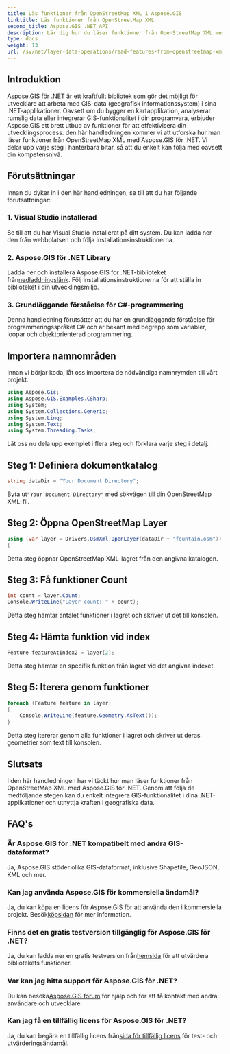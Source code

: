 ```yaml
---
title: Läs funktioner från OpenStreetMap XML i Aspose.GIS
linktitle: Läs funktioner från OpenStreetMap XML
second_title: Aspose.GIS .NET API
description: Lär dig hur du läser funktioner från OpenStreetMap XML med Aspose.GIS för .NET. Steg-för-steg handledning med kodexempel.
type: docs
weight: 13
url: /sv/net/layer-data-operations/read-features-from-openstreetmap-xml/
---
```

## Introduktion
Aspose.GIS för .NET är ett kraftfullt bibliotek som gör det möjligt för utvecklare att arbeta med GIS-data (geografisk informationssystem) i sina .NET-applikationer. Oavsett om du bygger en kartapplikation, analyserar rumslig data eller integrerar GIS-funktionalitet i din programvara, erbjuder Aspose.GIS ett brett utbud av funktioner för att effektivisera din utvecklingsprocess.
den här handledningen kommer vi att utforska hur man läser funktioner från OpenStreetMap XML med Aspose.GIS för .NET. Vi delar upp varje steg i hanterbara bitar, så att du enkelt kan följa med oavsett din kompetensnivå.
## Förutsättningar
Innan du dyker in i den här handledningen, se till att du har följande förutsättningar:
### 1. Visual Studio installerad
Se till att du har Visual Studio installerat på ditt system. Du kan ladda ner den från webbplatsen och följa installationsinstruktionerna.
### 2. Aspose.GIS för .NET Library
 Ladda ner och installera Aspose.GIS for .NET-biblioteket från[nedladdningslänk](https://releases.aspose.com/gis/net/). Följ installationsinstruktionerna för att ställa in biblioteket i din utvecklingsmiljö.
### 3. Grundläggande förståelse för C#-programmering
Denna handledning förutsätter att du har en grundläggande förståelse för programmeringsspråket C# och är bekant med begrepp som variabler, loopar och objektorienterad programmering.
## Importera namnområden
Innan vi börjar koda, låt oss importera de nödvändiga namnrymden till vårt projekt.

```csharp
using Aspose.Gis;
using Aspose.GIS.Examples.CSharp;
using System;
using System.Collections.Generic;
using System.Linq;
using System.Text;
using System.Threading.Tasks;
```

Låt oss nu dela upp exemplet i flera steg och förklara varje steg i detalj.
## Steg 1: Definiera dokumentkatalog
```csharp
string dataDir = "Your Document Directory";
```
 Byta ut`"Your Document Directory"` med sökvägen till din OpenStreetMap XML-fil.
## Steg 2: Öppna OpenStreetMap Layer
```csharp
using (var layer = Drivers.OsmXml.OpenLayer(dataDir + "fountain.osm"))
{
```
Detta steg öppnar OpenStreetMap XML-lagret från den angivna katalogen.
## Steg 3: Få funktioner Count
```csharp
int count = layer.Count;
Console.WriteLine("Layer count: " + count);
```
Detta steg hämtar antalet funktioner i lagret och skriver ut det till konsolen.
## Steg 4: Hämta funktion vid index
```csharp
Feature featureAtIndex2 = layer[2];
```
Detta steg hämtar en specifik funktion från lagret vid det angivna indexet.
## Steg 5: Iterera genom funktioner
```csharp
foreach (Feature feature in layer)
{
    Console.WriteLine(feature.Geometry.AsText());
}
```
Detta steg itererar genom alla funktioner i lagret och skriver ut deras geometrier som text till konsolen.
## Slutsats
I den här handledningen har vi täckt hur man läser funktioner från OpenStreetMap XML med Aspose.GIS för .NET. Genom att följa de medföljande stegen kan du enkelt integrera GIS-funktionalitet i dina .NET-applikationer och utnyttja kraften i geografiska data.
## FAQ's
### Är Aspose.GIS för .NET kompatibelt med andra GIS-dataformat?
Ja, Aspose.GIS stöder olika GIS-dataformat, inklusive Shapefile, GeoJSON, KML och mer.
### Kan jag använda Aspose.GIS för kommersiella ändamål?
Ja, du kan köpa en licens för Aspose.GIS för att använda den i kommersiella projekt. Besök[köpsidan](https://purchase.aspose.com/buy) för mer information.
### Finns det en gratis testversion tillgänglig för Aspose.GIS för .NET?
 Ja, du kan ladda ner en gratis testversion från[hemsida](https://releases.aspose.com/) för att utvärdera bibliotekets funktioner.
### Var kan jag hitta support för Aspose.GIS för .NET?
 Du kan besöka[Aspose.GIS forum](https://forum.aspose.com/c/gis/33) för hjälp och för att få kontakt med andra användare och utvecklare.
### Kan jag få en tillfällig licens för Aspose.GIS för .NET?
 Ja, du kan begära en tillfällig licens från[sida för tillfällig licens](https://purchase.aspose.com/temporary-license/) för test- och utvärderingsändamål.